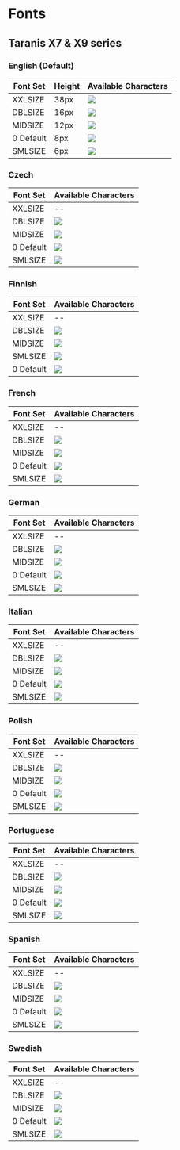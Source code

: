 # Fonts

## Taranis X7 & X9 series

### English (Default)

|Font Set|Height|Available Characters|
|---|---|---|
|XXLSIZE | 38px |![](https://raw.githubusercontent.com/opentx/opentx/2.2/radio/src/fonts/std/font_22x38_num.png)|
|DBLSIZE | 16px |![](https://raw.githubusercontent.com/opentx/opentx/2.2/radio/src/fonts/std/font_10x14.png)|
|MIDSIZE | 12px |![](https://raw.githubusercontent.com/opentx/opentx/2.2/radio/src/fonts/std/font_08x10.png)|
|0 Default | 8px |![](https://raw.githubusercontent.com/opentx/opentx/2.2/radio/src/fonts/std/font_05x07.png)|
|SMLSIZE | 6px |![](https://raw.githubusercontent.com/opentx/opentx/2.2/radio/src/fonts/std/font_04x06.png)|


### Czech

|Font Set|Available Characters|
|---|---|
|XXLSIZE |--|
|DBLSIZE |![](https://raw.githubusercontent.com/opentx/opentx/2.2/radio/src/fonts/std/font_cz_10x14.png)|
|MIDSIZE |![](https://raw.githubusercontent.com/opentx/opentx/2.2/radio/src/fonts/std/font_cz_08x10.png)|
|0 Default |![](https://raw.githubusercontent.com/opentx/opentx/2.2/radio/src/fonts/std/font_cz_05x07.png)|
|SMLSIZE |![](https://raw.githubusercontent.com/opentx/opentx/2.2/radio/src/fonts/std/font_cz_04x06.png)|


### Finnish

|Font Set|Available Characters|
|---|---|
|XXLSIZE |--|
|DBLSIZE |![](https://raw.githubusercontent.com/opentx/opentx/2.2/radio/src/fonts/std/font_fi_10x14.png)|
|MIDSIZE |![](https://raw.githubusercontent.com/opentx/opentx/2.2/radio/src/fonts/std/font_fi_08x10.png)|
|SMLSIZE |![](https://raw.githubusercontent.com/opentx/opentx/2.2/radio/src/fonts/std/font_fi_04x06.png)|
|0 Default |![](https://raw.githubusercontent.com/opentx/opentx/2.2/radio/src/fonts/std/font_fi_05x07.png)|

### French

|Font Set|Available Characters|
|---|---|
|XXLSIZE |--|
|DBLSIZE |![](https://raw.githubusercontent.com/opentx/opentx/2.2/radio/src/fonts/std/font_fr_10x14.png)|
|MIDSIZE |![](https://raw.githubusercontent.com/opentx/opentx/2.2/radio/src/fonts/std/font_fr_08x10.png)|
|0 Default |![](https://raw.githubusercontent.com/opentx/opentx/2.2/radio/src/fonts/std/font_fr_05x07.png)|
|SMLSIZE |![](https://raw.githubusercontent.com/opentx/opentx/2.2/radio/src/fonts/std/font_fr_04x06.png)|


### German

|Font Set|Available Characters|
|---|---|
|XXLSIZE |--|
|DBLSIZE |![](https://raw.githubusercontent.com/opentx/opentx/2.2/radio/src/fonts/std/font_de_10x14.png)|
|MIDSIZE |![](https://raw.githubusercontent.com/opentx/opentx/2.2/radio/src/fonts/std/font_de_08x10.png)|
|0 Default |![](https://raw.githubusercontent.com/opentx/opentx/2.2/radio/src/fonts/std/font_de_05x07.png)|
|SMLSIZE |![](https://raw.githubusercontent.com/opentx/opentx/2.2/radio/src/fonts/std/font_de_04x06.png)|


### Italian

|Font Set|Available Characters|
|---|---|
|XXLSIZE |--|
|DBLSIZE |![](https://raw.githubusercontent.com/opentx/opentx/2.2/radio/src/fonts/std/font_it_10x14.png)|
|MIDSIZE |![](https://raw.githubusercontent.com/opentx/opentx/2.2/radio/src/fonts/std/font_it_08x10.png)|
|0 Default |![](https://raw.githubusercontent.com/opentx/opentx/2.2/radio/src/fonts/std/font_it_05x07.png)|
|SMLSIZE |![](https://raw.githubusercontent.com/opentx/opentx/2.2/radio/src/fonts/std/font_it_04x06.png)|


### Polish

|Font Set|Available Characters|
|---|---|
|XXLSIZE |--|
|DBLSIZE |![](https://raw.githubusercontent.com/opentx/opentx/2.2/radio/src/fonts/std/font_pl_10x14.png)|
|MIDSIZE |![](https://raw.githubusercontent.com/opentx/opentx/2.2/radio/src/fonts/std/font_pl_08x10.png)|
|0 Default |![](https://raw.githubusercontent.com/opentx/opentx/2.2/radio/src/fonts/std/font_pl_05x07.png)|
|SMLSIZE |![](https://raw.githubusercontent.com/opentx/opentx/2.2/radio/src/fonts/std/font_pl_04x06.png)|


### Portuguese

|Font Set|Available Characters|
|---|---|
|XXLSIZE |--|
|DBLSIZE |![](https://raw.githubusercontent.com/opentx/opentx/2.2/radio/src/fonts/std/font_pt_10x14.png)|
|MIDSIZE |![](https://raw.githubusercontent.com/opentx/opentx/2.2/radio/src/fonts/std/font_pt_08x10.png)|
|0 Default |![](https://raw.githubusercontent.com/opentx/opentx/2.2/radio/src/fonts/std/font_pt_05x07.png)|
|SMLSIZE |![](https://raw.githubusercontent.com/opentx/opentx/2.2/radio/src/fonts/std/font_pt_04x06.png)|


### Spanish

|Font Set|Available Characters|
|---|---|
|XXLSIZE |--|
|DBLSIZE |![](https://raw.githubusercontent.com/opentx/opentx/2.2/radio/src/fonts/std/font_es_10x14.png)|
|MIDSIZE |![](https://raw.githubusercontent.com/opentx/opentx/2.2/radio/src/fonts/std/font_es_08x10.png)|
|0 Default |![](https://raw.githubusercontent.com/opentx/opentx/2.2/radio/src/fonts/std/font_es_05x07.png)|
|SMLSIZE |![](https://raw.githubusercontent.com/opentx/opentx/2.2/radio/src/fonts/std/font_es_04x06.png)|


### Swedish

|Font Set|Available Characters|
|---|---|
|XXLSIZE |--|
|DBLSIZE |![](https://raw.githubusercontent.com/opentx/opentx/2.2/radio/src/fonts/std/font_se_10x14.png)|
|MIDSIZE |![](https://raw.githubusercontent.com/opentx/opentx/2.2/radio/src/fonts/std/font_se_08x10.png)|
|0 Default |![](https://raw.githubusercontent.com/opentx/opentx/2.2/radio/src/fonts/std/font_se_05x07.png)|
|SMLSIZE |![](https://raw.githubusercontent.com/opentx/opentx/2.2/radio/src/fonts/std/font_se_04x06.png)|



